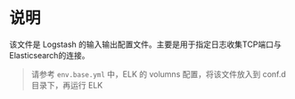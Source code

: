 # 说明

该文件是 Logstash 的输入输出配置文件。主要是用于指定日志收集TCP端口与Elasticsearch的连接。

> 请参考 `env.base.yml` 中，ELK 的 volumns 配置，将该文件放入到 conf.d 目录下，再运行 ELK